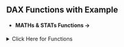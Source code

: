 ## DAX Functions with Example

- #### MATHs & STATs Functions ->
<details>
  <summary> Click Here for Functions </summary>

- #### SUM - Calculates the total sum of a column. 
		Total Sales = SUM(Table[Sales])
- #### AVERAGE - Calculates the AVG of column.
  		Average Sales = AVERAGE(Table[Sales])
- #### MAX/MIN - Finds the maximum or minimum value in a column.
		Max Sale = MAX(Table[Sales])
		Min Sale = MIN(Table[Sales])
- #### DIVIDE - Divides two numbers, with an option to specify an alternate result if the denominator is zero.
		AVG Price per Unit = DIVIDE([Total Sales], SUM(Maths_State_Funct[Quantity]))
- #### COUNT/COUNTA - Counts the number of rows or non-blank values in a column.
- #### CountRows - Counts the number of rows in a table or table expression.
- #### DistinctCount - Counts the number of unique, non-blank values in a column.
  		Count Measure = Count(Maths_State_Funct[ID])
  		CountA Measure = COUNTA(Maths_State_Funct[Quantity])
		CountRow Measure = COUNTROWS(Maths_State_Funct)
  		DistinctCount Measure = DISTINCTCOUNT(Maths_State_Funct[Price])
- #### Iterator Functions -
- Iterator functions in DAX (Data Analysis Expressions) are a category of functions that evaluate an expression for each row of a table and then aggregate the results. Unlike simple aggregation functions like SUM or AVERAGE, which operate on entire columns, iterator functions work row by row, allowing for more complex calculations.
		
</details>
